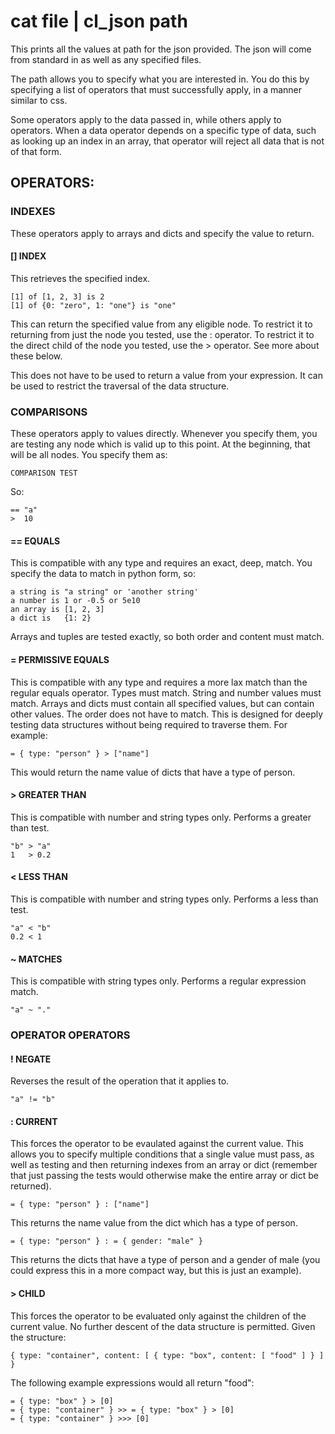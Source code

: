 # cat file | cl_json path

This prints all the values at path for the json provided. The json will come from standard in as well as any specified files.

The path allows you to specify what you are interested in. You do this by specifying a list of operators that must successfully apply, in a manner similar to css.

Some operators apply to the data passed in, while others apply to operators. When a data operator depends on a specific type of data, such as looking up an index in an array, that operator will reject all data that is not of that form.

## OPERATORS:

### INDEXES

These operators apply to arrays and dicts and specify the value to return.

#### []  INDEX
This retrieves the specified index.

    [1] of [1, 2, 3] is 2
    [1] of {0: "zero", 1: "one"} is "one"

This can return the specified value from any eligible node. To restrict it to returning from just the node you tested, use the : operator. To restrict it to the direct child of the node you tested, use the > operator. See more about these below.

This does not have to be used to return a value from your expression. It can be used to restrict the traversal of the data structure.

### COMPARISONS
    
These operators apply to values directly. Whenever you specify them, you are testing any node which is valid up to this point. At the beginning, that will be all nodes. You specify them as:

    COMPARISON TEST

So:

    == "a"
    >  10

#### == EQUALS
This is compatible with any type and requires an exact, deep, match. You specify the data to match in python form, so:

    a string is "a string" or 'another string'
    a number is 1 or -0.5 or 5e10
    an array is [1, 2, 3]
    a dict is   {1: 2}

Arrays and tuples are tested exactly, so both order and content must match.

#### = PERMISSIVE EQUALS
This is compatible with any type and requires a more lax match than the regular equals operator. Types must match. String and number values must match. Arrays and dicts must contain all specified values, but can contain other values. The order does not have to match. This is designed for deeply testing data structures without being required to traverse them. For example:

    = { type: "person" } > ["name"]

This would return the name value of dicts that have a type of person.

#### > GREATER THAN
This is compatible with number and string types only. Performs a greater than test.

    "b" > "a"
    1   > 0.2

#### < LESS THAN
This is compatible with number and string types only. Performs a less than test.

    "a" < "b"
    0.2 < 1

#### ~ MATCHES
This is compatible with string types only. Performs a regular expression match.

    "a" ~ "."
 
### OPERATOR OPERATORS

#### ! NEGATE
Reverses the result of the operation that it applies to.

    "a" != "b"

#### : CURRENT
This forces the operator to be evaulated against the current value. This allows you to specify multiple conditions that a single value must pass, as well as testing and then returning indexes from an array or dict (remember that just passing the tests would otherwise make the entire array or dict be returned).

    = { type: "person" } : ["name"]

This returns the name value from the dict which has a type of person.

    = { type: "person" } : = { gender: "male" }

This returns the dicts that have a type of person and a gender of male (you could express this in a more compact way, but this is just an example).

#### > CHILD
This forces the operator to be evaluated only against the children of the current value. No further descent of the data structure is permitted. Given the structure:

    { type: "container", content: [ { type: "box", content: [ "food" ] } ] }

The following example expressions would all return "food":

    = { type: "box" } > [0]
    = { type: "container" } >> = { type: "box" } > [0]
    = { type: "container" } >>> [0]

